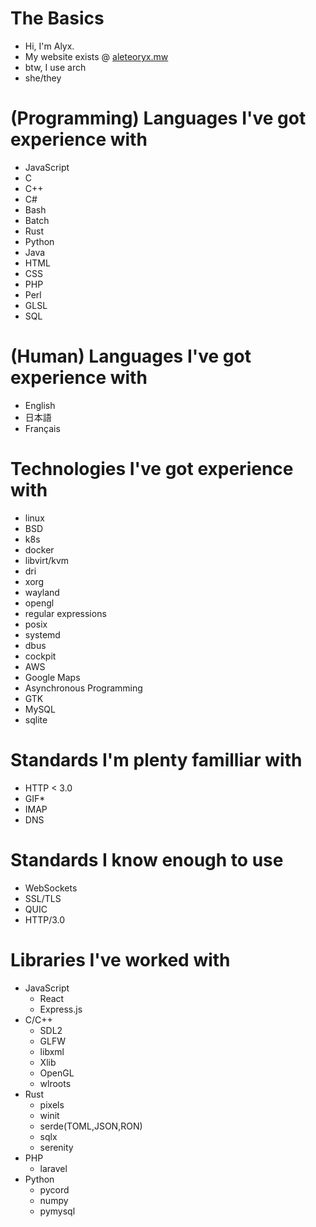 # The Basics
- Hi, I'm Alyx.
- My website exists @ [aleteoryx.mw](https://aleteoryx.me)
- btw, I use arch
- she/they

# (Programming) Languages I've got experience with
- JavaScript
- C
- C++
- C#
- Bash
- Batch
- Rust
- Python
- Java
- HTML
- CSS
- PHP
- Perl
- GLSL
- SQL

# (Human) Languages I've got experience with
- English
- 日本語
- Français

# Technologies I've got experience with
- linux
- BSD
- k8s
- docker
- libvirt/kvm
- dri
- xorg
- wayland
- opengl
- regular expressions
- posix
- systemd
- dbus
- cockpit
- AWS
- Google Maps
- Asynchronous Programming
- GTK
- MySQL
- sqlite

# Standards I'm plenty familliar with
- HTTP < 3.0
- GIF*
- IMAP
- DNS

# Standards I know enough to use 
- WebSockets
- SSL/TLS
- QUIC
- HTTP/3.0

# Libraries I've worked with
- JavaScript
  - React
  - Express.js
- C/C++
  - SDL2
  - GLFW
  - libxml
  - Xlib
  - OpenGL
  - wlroots
- Rust
  - pixels
  - winit
  - serde(TOML,JSON,RON)
  - sqlx
  - serenity
- PHP
  - laravel
- Python
  - pycord
  - numpy
  - pymysql
